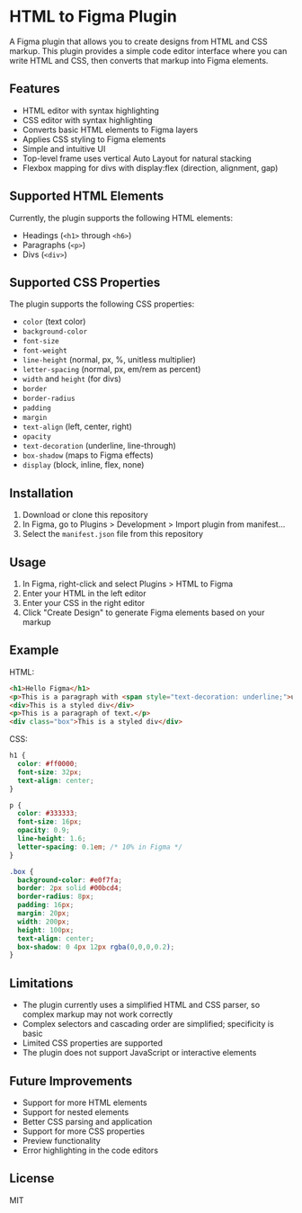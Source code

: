 # HTML to Figma Plugin

A Figma plugin that allows you to create designs from HTML and CSS markup. This plugin provides a simple code editor interface where you can write HTML and CSS, then converts that markup into Figma elements.

## Features

- HTML editor with syntax highlighting
- CSS editor with syntax highlighting
- Converts basic HTML elements to Figma layers
- Applies CSS styling to Figma elements
- Simple and intuitive UI
- Top-level frame uses vertical Auto Layout for natural stacking
- Flexbox mapping for divs with display:flex (direction, alignment, gap)

## Supported HTML Elements

Currently, the plugin supports the following HTML elements:

- Headings (`<h1>` through `<h6>`)
- Paragraphs (`<p>`)
- Divs (`<div>`)

## Supported CSS Properties

The plugin supports the following CSS properties:

- `color` (text color)
- `background-color`
- `font-size`
- `font-weight`
- `line-height` (normal, px, %, unitless multiplier)
- `letter-spacing` (normal, px, em/rem as percent)
- `width` and `height` (for divs)
- `border`
- `border-radius`
- `padding`
- `margin`
- `text-align` (left, center, right)
- `opacity`
- `text-decoration` (underline, line-through)
- `box-shadow` (maps to Figma effects)
- `display` (block, inline, flex, none)

## Installation

1. Download or clone this repository
2. In Figma, go to Plugins > Development > Import plugin from manifest...
3. Select the `manifest.json` file from this repository

## Usage

1. In Figma, right-click and select Plugins > HTML to Figma
2. Enter your HTML in the left editor
3. Enter your CSS in the right editor
4. Click "Create Design" to generate Figma elements based on your markup

## Example

HTML:
```html
<h1>Hello Figma</h1>
<p>This is a paragraph with <span style="text-decoration: underline;">underlined</span> text.</p>
<div>This is a styled div</div>
<p>This is a paragraph of text.</p>
<div class="box">This is a styled div</div>
```

CSS:
```css
h1 {
  color: #ff0000;
  font-size: 32px;
  text-align: center;
}

p {
  color: #333333;
  font-size: 16px;
  opacity: 0.9;
  line-height: 1.6;
  letter-spacing: 0.1em; /* 10% in Figma */
}

.box {
  background-color: #e0f7fa;
  border: 2px solid #00bcd4;
  border-radius: 8px;
  padding: 16px;
  margin: 20px;
  width: 200px;
  height: 100px;
  text-align: center;
  box-shadow: 0 4px 12px rgba(0,0,0,0.2);
}
```

## Limitations

- The plugin currently uses a simplified HTML and CSS parser, so complex markup may not work correctly
- Complex selectors and cascading order are simplified; specificity is basic
- Limited CSS properties are supported
- The plugin does not support JavaScript or interactive elements

## Future Improvements

- Support for more HTML elements
- Support for nested elements
- Better CSS parsing and application
- Support for more CSS properties
- Preview functionality
- Error highlighting in the code editors

## License

MIT